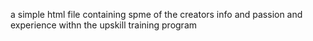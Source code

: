 a simple html file containing spme of the creators info and passion and experience withn the upskill training program 
